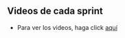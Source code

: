 ## Videos de cada sprint

- Para ver los videos, haga click [aquí](https://drive.google.com/drive/folders/1mb40xG1Uny8BAQ57YjFO0WmUq-3l0hzU?usp=sharing)
    